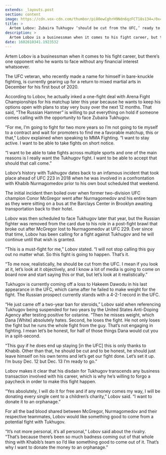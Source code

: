 ```yaml
--- 
extends: _layouts.post 
section: content 
image: https://cdn.vox-cdn.com/thumbor/pi80ewCghrH9Ndn6qzFCT18s134=/0x48:1920x1053/fit-in/1200x630/cdn.vox-cdn.com/uploads/chorus_asset/file/16499124/079_Artem_Lobov_x_Paulie_Malignaggi.jpg 
title: > 
  Artem Lobov: Zubaira Tukhugov ‘should be cut from the UFC,’ ready to fight him and donate all money to charity 
description: > 
  Artem Lobov is a businessman when it comes to his fight career, but there’s one opponent who he wants to face without any financial interest whatsoever.That said, “The Russian Hammer” is willing to put everything on hold if someone comes calling with the opportunity to face Zubaira Tukhugov.“I want to be able to take fights across multiple sports and one of the main reasons is I really want the Tukhugov fight.Ever since that time, Lobov has been calling for a fight against Tukhugov and he will continue until that wish is granted.“I want to donate it to an orphanage.”For all the bad blood shared between McGregor, Nurmagomedov and their respective teammates, Lobov would like something good to come from a potential fight with Tukhugov. 
date: 1602610341.1923532 
--- 
```

Artem Lobov is a businessman when it comes to his fight career, but there’s one opponent who he wants to face without any financial interest whatsoever.

The UFC veteran, who recently made a name for himself in bare-knuckle fighting, is currently gearing up for a return to mixed martial arts in December for his first bout of 2020.

According to Lobov, he actually inked a one-fight deal with Arena Fight Championships for his matchup later this year because he wants to keep his options open with plans to stay very busy over the next 12 months. That said, “The Russian Hammer” is willing to put everything on hold if someone comes calling with the opportunity to face Zubaira Tukhugov.

“For me, I’m going to fight for two more years so I’m not going to tie myself to a contract and wait for promoters to find me a favorable matchup, this or that,” Lobov explained when speaking to MMA Fighting. “I want to stay active. I want to be able to take fights on short notice.

“I want to be able to take fights across multiple sports and one of the main reasons is I really want the Tukhugov fight. I want to be able to accept that should that call come.”

Lobov’s history with Tukhugov dates back to an infamous incident that took place ahead of UFC 223 in 2018 when he was involved in a confrontation with Khabib Nurmagomedov prior to his own bout scheduled that weekend.

The initial incident then boiled over when former two-division UFC champion Conor McGregor went after Nurmagomedov and his entire team as they were sitting on a bus at the Barclays Center in Brooklyn awaiting transportation back to their hotel.

Lobov was then scheduled to face Tukhugov later that year, but the Russian fighter was removed from the card due to his role in a post-fight brawl that broke out after McGregor lost to Nurmagomedov at UFC 229. Ever since that time, Lobov has been calling for a fight against Tukhugov and he will continue until that wish is granted.

“This is a must-fight for me,” Lobov stated. “I will not stop calling this guy out no matter what. So this fight is going to happen. That’s it.

“To me now, realistically, he should be cut from the UFC. I mean if you look at it, let’s look at it objectively, and I know a lot of media is going to come on board now and start saying this or that, but let’s look at it realistically.”

Tukhugov is currently coming off a loss to Hakeem Dawodu in his last appearance in the UFC, which came after he failed to make weight for the fight. The Russian prospect currently stands with a 4-2-1 record in the UFC.

“He just came off a two-year ban for steroids,” Lobov said when referencing Tukhugov being suspended for two years by the United States Anti-Doping Agency after testing positive for ostarine. “Then he misses weight, which Dana [White] absolutely hates. Second, he loses the fight. He not only loses the fight but he runs the whole fight from the guy. That’s not engaging in fighting. I mean let’s be honest, for half of those things Dana would cut you in a split-second.

“This guy if he does end up staying [in the UFC] this is only thanks to Khabib. Other than that, he should be cut and to be honest, he should just leave himself on his own terms and let’s get our fight done. Let’s set it up. I’m busy Dec. 12 but Dec. 13 I’m ready to go.”

Lobov makes it clear that his disdain for Tukhugov transcends any business transaction involved with his career, which is why he’s willing to forgo a paycheck in order to make this fight happen.

“Yes absolutely, I will do it for free and if any money comes my way, I will be donating every single cent to a children’s charity,” Lobov said. “I want to donate it to an orphanage.”

For all the bad blood shared between McGregor, Nurmagomedov and their respective teammates, Lobov would like something good to come from a potential fight with Tukhugov.

“It’s not more personal, it’s all personal,” Lobov said about the rivalry. “That’s because there’s been so much badness coming out of that whole thing with Khabib’s team so I’d like something good to come out of it. That’s why I want to donate the money to an orphanage.”